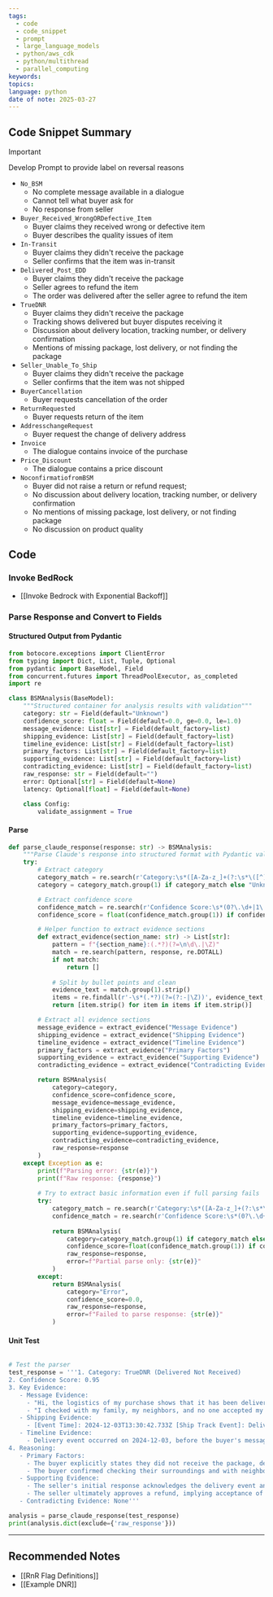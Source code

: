 ```yaml
---
tags:
  - code
  - code_snippet
  - prompt
  - large_language_models
  - python/aws_cdk
  - python/multithread
  - parallel_computing
keywords: 
topics: 
language: python
date of note: 2025-03-27
---
```


## Code Snippet Summary

>[!important]
>Develop Prompt to provide label on reversal reasons
>- `No_BSM`
>	- No complete message available in a dialogue
>	- Cannot tell what buyer ask for
>	- No response from seller
>- `Buyer_Received_WrongORDefective_Item`
>	- Buyer claims they received wrong or defective item
>	- Buyer describes the quality issues of item
>- `In-Transit`
>	- Buyer claims they didn't receive the package
>	- Seller confirms that the item was in-transit
>- `Delivered_Post_EDD`
>	- Buyer claims they didn't receive the package
>	- Seller agrees to refund the item
>	- The order was delivered after the seller agree to refund the item
>- `TrueDNR`
>	- Buyer claims they didn't receive the package
>	- Tracking shows delivered but buyer disputes receiving it
>	- Discussion about delivery location, tracking number, or delivery confirmation
>	- Mentions of missing package, lost delivery, or not finding the package
>- `Seller_Unable_To_Ship`
>	- Buyer claims they didn't receive the package
>	- Seller confirms that the item was not shipped
>- `BuyerCancellation`
>	- Buyer requests cancellation of the order
>- `ReturnRequested`
>	- Buyer requests return of the item
>- `AddresschangeRequest`
>	- Buyer request the change of delivery address
>- `Invoice`
>	- The dialogue contains invoice of the purchase
>- `Price_Discount`
>	- The dialogue contains a price discount
>- `NoconfirmatiofromBSM`
>	- Buyer did not raise a return or refund request; 
>	- No discussion about delivery location, tracking number, or delivery confirmation
>	- No mentions of missing package, lost delivery, or not finding package
>	- No discussion on product quality
## Code

### Invoke BedRock

- [[Invoke Bedrock with Exponential Backoff]]

### Parse Response and Convert to Fields

#### Structured Output from Pydantic

```python
from botocore.exceptions import ClientError
from typing import Dict, List, Tuple, Optional
from pydantic import BaseModel, Field
from concurrent.futures import ThreadPoolExecutor, as_completed
import re
```

```python
class BSMAnalysis(BaseModel):
    """Structured container for analysis results with validation"""
    category: str = Field(default="Unknown")
    confidence_score: float = Field(default=0.0, ge=0.0, le=1.0)
    message_evidence: List[str] = Field(default_factory=list)
    shipping_evidence: List[str] = Field(default_factory=list)
    timeline_evidence: List[str] = Field(default_factory=list)
    primary_factors: List[str] = Field(default_factory=list)
    supporting_evidence: List[str] = Field(default_factory=list)
    contradicting_evidence: List[str] = Field(default_factory=list)
    raw_response: str = Field(default="")
    error: Optional[str] = Field(default=None)
    latency: Optional[float] = Field(default=None)

    class Config:
        validate_assignment = True
```

#### Parse

```python
def parse_claude_response(response: str) -> BSMAnalysis:
    """Parse Claude's response into structured format with Pydantic validation"""
    try:
        # Extract category
        category_match = re.search(r'Category:\s*([A-Za-z_]+(?:\s*\([^)]*\))?)', response)
        category = category_match.group(1) if category_match else "Unknown"

        # Extract confidence score
        confidence_match = re.search(r'Confidence Score:\s*(0?\.\d+|1\.00?)', response)
        confidence_score = float(confidence_match.group(1)) if confidence_match else 0.0

        # Helper function to extract evidence sections
        def extract_evidence(section_name: str) -> List[str]:
            pattern = f"{section_name}:(.*?)(?=\n\d\.|\Z)"
            match = re.search(pattern, response, re.DOTALL)
            if not match:
                return []
            
            # Split by bullet points and clean
            evidence_text = match.group(1).strip()
            items = re.findall(r'-\s*(.*?)(?=(?:-|\Z))', evidence_text, re.DOTALL)
            return [item.strip() for item in items if item.strip()]

        # Extract all evidence sections
        message_evidence = extract_evidence("Message Evidence")
        shipping_evidence = extract_evidence("Shipping Evidence")
        timeline_evidence = extract_evidence("Timeline Evidence")
        primary_factors = extract_evidence("Primary Factors")
        supporting_evidence = extract_evidence("Supporting Evidence")
        contradicting_evidence = extract_evidence("Contradicting Evidence")

        return BSMAnalysis(
            category=category,
            confidence_score=confidence_score,
            message_evidence=message_evidence,
            shipping_evidence=shipping_evidence,
            timeline_evidence=timeline_evidence,
            primary_factors=primary_factors,
            supporting_evidence=supporting_evidence,
            contradicting_evidence=contradicting_evidence,
            raw_response=response
        )
    except Exception as e:
        print(f"Parsing error: {str(e)}")
        print(f"Raw response: {response}")
        
        # Try to extract basic information even if full parsing fails
        try:
            category_match = re.search(r'Category:\s*([A-Za-z_]+(?:\s*\([^)]*\))?)', response)
            confidence_match = re.search(r'Confidence Score:\s*(0?\.\d+|1\.00?)', response)
            
            return BSMAnalysis(
                category=category_match.group(1) if category_match else "Error",
                confidence_score=float(confidence_match.group(1)) if confidence_match else 0.0,
                raw_response=response,
                error=f"Partial parse only: {str(e)}"
            )
        except:
            return BSMAnalysis(
                category="Error",
                confidence_score=0.0,
                raw_response=response,
                error=f"Failed to parse response: {str(e)}"
            )
```

#### Unit Test

```python

# Test the parser
test_response = '''1. Category: TrueDNR (Delivered Not Received)
2. Confidence Score: 0.95
3. Key Evidence:
   - Message Evidence: 
     - "Hi, the logistics of my purchase shows that it has been delivered for a long time, but I never received the package."
     - "I checked with my family, my neighbors, and no one accepted my package."
   - Shipping Evidence:
     - [Event Time]: 2024-12-03T13:30:42.733Z [Ship Track Event]: Delivered to customer.
   - Timeline Evidence:
     - Delivery event occurred on 2024-12-03, before the buyer's message on 2024-12-06.
4. Reasoning:
   - Primary Factors:
     - The buyer explicitly states they did not receive the package, despite the tracking showing a delivery event.
     - The buyer confirmed checking their surroundings and with neighbors, but the package could not be located.
   - Supporting Evidence:
     - The seller's initial response acknowledges the delivery event and suggests checking common misdelivery locations.
     - The seller ultimately approves a refund, implying acceptance of the buyer's non-receipt claim.
   - Contradicting Evidence: None'''

analysis = parse_claude_response(test_response)
print(analysis.dict(exclude={'raw_response'}))
```



-----------
##  Recommended Notes

- [[RnR Flag Definitions]]
- [[Example DNR]]